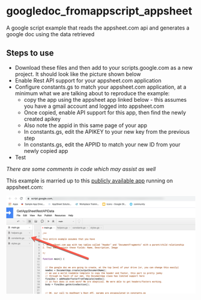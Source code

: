 # googledoc_fromappscript_appsheet
A google script example that reads the appsheet.com api and generates a google doc using the data retrieved

## Steps to use


- Download these files and then add to your scripts.google.com as a new project. It should look like the picture shown below
- Enable Rest API support for your appsheet.com application
- Configure constants.gs to match your appsheet.com application, at a minimum what we are talking about to reproduce the example:
	- copy the app using the appsheet app linked below - this assumes you have a gmail account and logged into appsheet.com
	- Once copied, enable API support for this app, then find the newly created apikey
	- Also note the appid in this same page of your app
	- In constants.gs, edit the APIKEY to your new key from the previous step
	- In constants.gs, edit the APPID to match your new ID from your newly copied app
- Test

_There are some comments in code which may assist as well_

This example is married up to this [publicly available app](https://www.appsheet.com/samples/Companion-app-for-a-Google-App-Script-Example?appGuidString=b850d284-d09c-4240-9d4e-e856164ccb1b) running on appsheet.com:


![screenshot](screenshot.png "Screenshot of your Project")